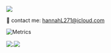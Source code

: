 
![](https://visitor-badge.glitch.me/badge?page_id=CallMeL.readme&left_color=blue&right_color=green&left_text=👋%20hi%20there,%20you%20are%20visitor%20%23)

📮 contact me: hannahL271@icloud.com


![Metrics](https://metrics.lecoq.io/CallMeL?template=classic&isocalendar=1&base.indepth=false&base.hireable=false&isocalendar.duration=half-year&config.timezone=Asia%2FShanghai)

<a href="https://github.com/anuraghazra/convoychat">
  <img align="center" src="https://github-readme-stats.vercel.app/api?username=CallMeL&show_icons=true&theme=jolly" />
</a>
<a href="https://github.com/anuraghazra/github-readme-stats">
  <img align="center" src="https://github-readme-stats.vercel.app/api/top-langs/?username=CallMeL&hide=jupyter%20notebook&layout=compact&theme=jolly&langs_count=8" />
</a>



